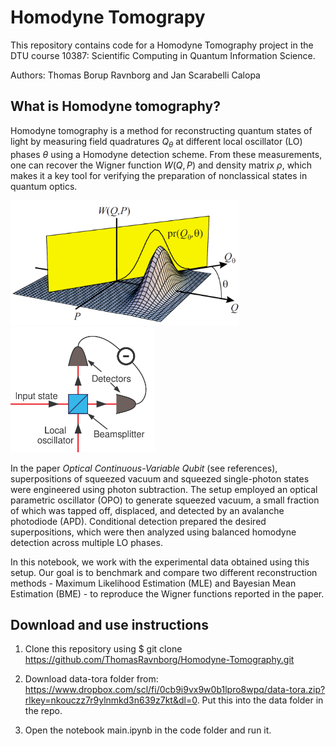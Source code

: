 # Homodyne Tomograpy

This repository contains code for a Homodyne Tomography project in the DTU course 10387: Scientific Computing in Quantum Information Science.

Authors: Thomas Borup Ravnborg and Jan Scarabelli Calopa

## What is Homodyne tomography?

Homodyne tomography is a method for reconstructing quantum states of light by measuring field quadratures $Q_\theta$ at different local oscillator (LO) phases $\theta$ using a Homodyne detection scheme. From these measurements, one can recover the Wigner function $W(Q,P)$ and density matrix $\rho$, which makes it a key tool for verifying the preparation of nonclassical states in quantum optics.

<img src="images/HomodyneTomography.png" alt="Homodyne Tomography" height="200"/><img src="images/HomodyneDetector.png" alt="Homodyne Detector" height="200"/>

In the paper *Optical Continuous-Variable Qubit* (see references), superpositions of squeezed vacuum and squeezed single-photon states were engineered using photon subtraction. The setup employed an optical parametric oscillator (OPO) to generate squeezed vacuum, a small fraction of which was tapped off, displaced, and detected by an avalanche photodiode (APD). Conditional detection prepared the desired superpositions, which were then analyzed using balanced homodyne detection across multiple LO phases.

In this notebook, we work with the experimental data obtained using this setup. Our goal is to benchmark and compare two different reconstruction methods - Maximum Likelihood Estimation (MLE) and Bayesian Mean Estimation (BME) - to reproduce the Wigner functions reported in the paper.

## Download and use instructions

1. Clone this repository using $ git clone https://github.com/ThomasRavnborg/Homodyne-Tomography.git

2. Download data-tora folder from: https://www.dropbox.com/scl/fi/0cb9i9vx9w0b1lpro8wpq/data-tora.zip?rlkey=nkouczz7r9ylnmkd3n639z7kt&dl=0. Put this into the data folder in the repo.

3. Open the notebook main.ipynb in the code folder and run it.
